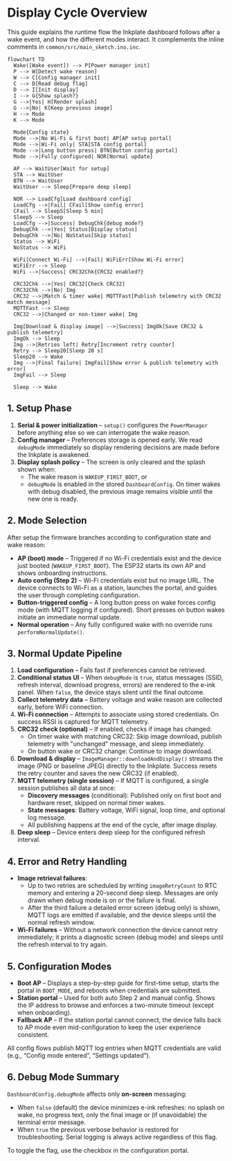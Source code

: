 # Display Cycle Overview

This guide explains the runtime flow the Inkplate dashboard follows after a wake event, and how the different modes interact. It complements the inline comments in `common/src/main_sketch.ino.inc`.

```mermaid
flowchart TD
  Wake([Wake event]) --> P[Power manager init]
  P --> W[Detect wake reason]
  W --> C[Config manager init]
  C --> D[Read debug flag]
  D --> I[Init display]
  I --> G{Show splash?}
  G -->|Yes| H[Render splash]
  G -->|No| K[Keep previous image]
  H --> Mode
  K --> Mode

  Mode{Config state}
  Mode -->|No Wi-Fi & first boot| AP[AP setup portal]
  Mode -->|Wi-Fi only| STA[STA config portal]
  Mode -->|Long button press| BTN[Button config portal]
  Mode -->|Fully configured| NOR[Normal update]

  AP --> WaitUser[Wait for setup]
  STA --> WaitUser
  BTN --> WaitUser
  WaitUser --> Sleep[Prepare deep sleep]

  NOR --> LoadCfg[Load dashboard config]
  LoadCfg -->|Fail| CFail[Show config error]
  CFail --> Sleep5[Sleep 5 min]
  Sleep5 --> Sleep
  LoadCfg -->|Success| DebugChk{debug mode?}
  DebugChk -->|Yes| Status[Display status]
  DebugChk -->|No| NoStatus[Skip status]
  Status --> WiFi
  NoStatus --> WiFi

  WiFi[Connect Wi-Fi] -->|Fail| WiFiErr[Show Wi-Fi error]
  WiFiErr --> Sleep
  WiFi -->|Success| CRC32Chk{CRC32 enabled?}
  
  CRC32Chk -->|Yes| CRC32[Check CRC32]
  CRC32Chk -->|No| Img
  CRC32 -->|Match & timer wake| MQTTFast[Publish telemetry with CRC32 match message]
  MQTTFast --> Sleep
  CRC32 -->|Changed or non-timer wake| Img

  Img[Download & display image] -->|Success| ImgOk[Save CRC32 & publish telemetry]
  ImgOk --> Sleep
  Img -->|Retries left| Retry[Increment retry counter]
  Retry --> Sleep20[Sleep 20 s]
  Sleep20 --> Wake
  Img -->|Final failure| ImgFail[Show error & publish telemetry with error]
  ImgFail --> Sleep

  Sleep --> Wake
```

## 1. Setup Phase

1. **Serial & power initialization** – `setup()` configures the `PowerManager` before anything else so we can interrogate the wake reason.
2. **Config manager** – Preferences storage is opened early. We read `debugMode` immediately so display rendering decisions are made before the Inkplate is awakened.
3. **Display splash policy** – The screen is only cleared and the splash shown when:
   - The wake reason is `WAKEUP_FIRST_BOOT`, or
   - `debugMode` is enabled in the stored `DashboardConfig`.
   On timer wakes with debug disabled, the previous image remains visible until the new one is ready.

## 2. Mode Selection

After setup the firmware branches according to configuration state and wake reason:

- **AP (boot) mode** – Triggered if no Wi-Fi credentials exist and the device just booted (`WAKEUP_FIRST_BOOT`). The ESP32 starts its own AP and shows onboarding instructions.
- **Auto config (Step 2)** – Wi-Fi credentials exist but no image URL. The device connects to Wi-Fi as a station, launches the portal, and guides the user through completing configuration.
- **Button-triggered config** – A long button press on wake forces config mode (with MQTT logging if configured). Short presses on button wakes initiate an immediate normal update.
- **Normal operation** – Any fully configured wake with no override runs `performNormalUpdate()`.

## 3. Normal Update Pipeline

1. **Load configuration** – Fails fast if preferences cannot be retrieved.
2. **Conditional status UI** – When `debugMode` is `true`, status messages (SSID, refresh interval, download progress, errors) are rendered to the e-ink panel. When `false`, the device stays silent until the final outcome.
3. **Collect telemetry data** – Battery voltage and wake reason are collected early, before WiFi connection.
4. **Wi-Fi connection** – Attempts to associate using stored credentials. On success RSSI is captured for MQTT telemetry.
5. **CRC32 check (optional)** – If enabled, checks if image has changed:
   - On timer wake with matching CRC32: Skip image download, publish telemetry with "unchanged" message, and sleep immediately.
   - On button wake or CRC32 change: Continue to image download.
6. **Download & display** – `ImageManager::downloadAndDisplay()` streams the image (PNG or baseline JPEG) directly to the Inkplate. Success resets the retry counter and saves the new CRC32 (if enabled).
7. **MQTT telemetry (single session)** – If MQTT is configured, a single session publishes all data at once:
   - **Discovery messages** (conditional): Published only on first boot and hardware reset, skipped on normal timer wakes.
   - **State messages**: Battery voltage, WiFi signal, loop time, and optional log message.
   - All publishing happens at the end of the cycle, after image display.
8. **Deep sleep** – Device enters deep sleep for the configured refresh interval.

## 4. Error and Retry Handling

- **Image retrieval failures**:
  - Up to two retries are scheduled by writing `imageRetryCount` to RTC memory and entering a 20-second deep sleep. Messages are only drawn when debug mode is on or the failure is final.
  - After the third failure a detailed error screen (debug only) is shown, MQTT logs are emitted if available, and the device sleeps until the normal refresh window.
- **Wi-Fi failures** – Without a network connection the device cannot retry immediately; it prints a diagnostic screen (debug mode) and sleeps until the refresh interval to try again.

## 5. Configuration Modes

- **Boot AP** – Displays a step-by-step guide for first-time setup, starts the portal in `BOOT_MODE`, and reboots when credentials are submitted.
- **Station portal** – Used for both auto Step 2 and manual config. Shows the IP address to browse and enforces a two-minute timeout (except when onboarding).
- **Fallback AP** – If the station portal cannot connect, the device falls back to AP mode even mid-configuration to keep the user experience consistent.

All config flows publish MQTT log entries when MQTT credentials are valid (e.g., “Config mode entered”, “Settings updated”).

## 6. Debug Mode Summary

`DashboardConfig.debugMode` affects only **on-screen** messaging:

- When `false` (default) the device minimizes e-ink refreshes: no splash on wake, no progress text, only the final image or (if unavoidable) the terminal error message.
- When `true` the previous verbose behavior is restored for troubleshooting. Serial logging is always active regardless of this flag.

To toggle the flag, use the checkbox in the configuration portal.

